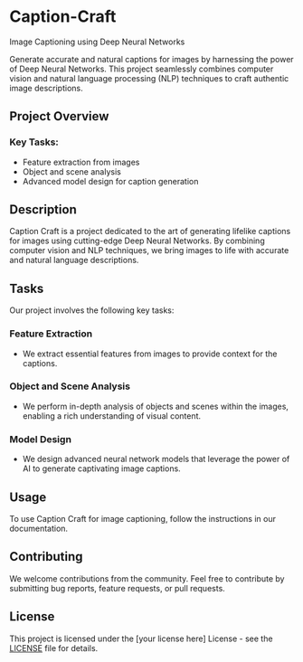 # Caption-Craft
Image Captioning using Deep Neural Networks

Generate accurate and natural captions for images by harnessing the power of Deep Neural Networks. This project seamlessly combines computer vision and natural language processing (NLP) techniques to craft authentic image descriptions.

## Project Overview

### Key Tasks:
- Feature extraction from images
- Object and scene analysis
- Advanced model design for caption generation

## Description

Caption Craft is a project dedicated to the art of generating lifelike captions for images using cutting-edge Deep Neural Networks. By combining computer vision and NLP techniques, we bring images to life with accurate and natural language descriptions.

## Tasks

Our project involves the following key tasks:

### Feature Extraction
- We extract essential features from images to provide context for the captions.

### Object and Scene Analysis
- We perform in-depth analysis of objects and scenes within the images, enabling a rich understanding of visual content.

### Model Design
- We design advanced neural network models that leverage the power of AI to generate captivating image captions.

## Usage

To use Caption Craft for image captioning, follow the instructions in our documentation.

## Contributing

We welcome contributions from the community. Feel free to contribute by submitting bug reports, feature requests, or pull requests.

## License

This project is licensed under the [your license here] License - see the [LICENSE](LICENSE) file for details.


